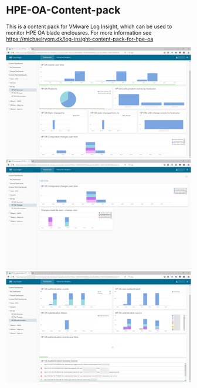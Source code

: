 # HPE-OA-Content-pack
This is a content pack for VMware Log Insight, which can be used to monitor HPE OA blade enclousres.
For more information see https://michaelryom.dk/log-insight-content-pack-for-hpe-oa

<img src="https://github.com/MichaelRyom/HPE-OA-Content-pack/blob/master/HP_OA_Overview.png">
<img src="https://github.com/MichaelRyom/HPE-OA-Content-pack/blob/master/HP_OA_Changes.png">
<img src="https://github.com/MichaelRyom/HPE-OA-Content-pack/blob/master/HP_OA_Authentication.png">
